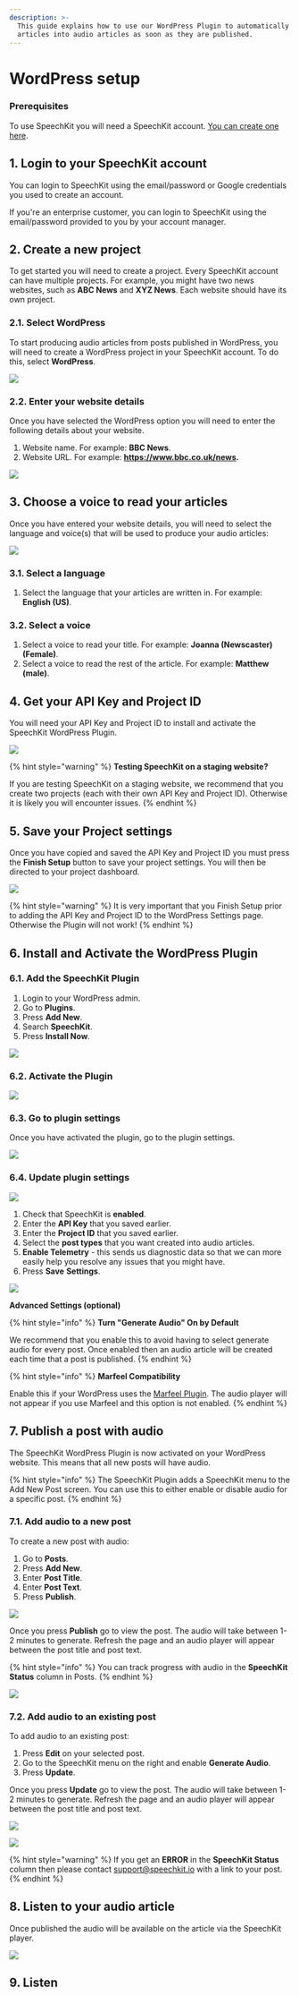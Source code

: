 ```yaml
---
description: >-
  This guide explains how to use our WordPress Plugin to automatically convert
  articles into audio articles as soon as they are published.
---
```


# WordPress setup

### **Prerequisites**

To use SpeechKit you will need a SpeechKit account. [You can create one here](https://my.speechkit.io/auth/signup). 

## 1. Login to your SpeechKit account

You can login to SpeechKit using the email/password or Google credentials you used to create an account. 

If you're an enterprise customer, you can login to SpeechKit using the email/password provided to you by your account manager.

## 2. Create a new project

To get started you will need to create a project. Every SpeechKit account can have multiple projects. For example, you might have two news websites, such as **ABC News** and **XYZ News**. Each website should have its own project.

### 2.1. Select WordPress

To start producing audio articles from posts published in WordPress, you will need to create a WordPress project in your SpeechKit account. To do this, select **WordPress**. 

![](../.gitbook/assets/image%20%289%29.png)

### 2.2. Enter your website details

Once you have selected the WordPress option you will need to enter the following details about your website.

1. Website name. For example: **BBC News**.
2. Website URL. For example: **https://www.bbc.co.uk/news.** 

![](../.gitbook/assets/image%20%2817%29.png)

## 3. Choose a voice to read your articles

Once you have entered your website details, you will need to select the language and voice\(s\) that will be used to produce your audio articles:  

![](../.gitbook/assets/3.png)

### 3.1. Select a language

1. Select the language that your articles are written in. For example: **English \(US\)**. 

### 3.2. Select a voice

1. Select a voice to read your title. For example: **Joanna \(Newscaster\) \(Female\)**.
2. Select a voice to read the rest of the article. For example: **Matthew \(male\)**.

## 4. Get your API Key and Project ID

You will need your API Key and Project ID to install and activate the SpeechKit WordPress Plugin.

![](../.gitbook/assets/image.png)

{% hint style="warning" %}
**Testing SpeechKit on a staging website?** 

If you are testing SpeechKit on a staging website, we recommend that you create two projects \(each with their own API Key and Project ID\). Otherwise it is likely you will encounter issues.
{% endhint %}

## 5. Save your Project settings

Once you have copied and saved the API Key and Project ID you must press the **Finish Setup** button to save your project settings. You will then be directed to your project dashboard.

![](../.gitbook/assets/image%20%286%29.png)

{% hint style="warning" %}
It is very important that you Finish Setup prior to adding the API Key and Project ID to the WordPress Settings page. Otherwise the Plugin will not work! 
{% endhint %}

## 6. Install and Activate the WordPress Plugin

### 6.1. Add the SpeechKit Plugin

1. Login to your WordPress admin. 
2. Go to **Plugins**.
3. Press **Add New**.
4. Search **SpeechKit**.
5. Press **Install Now**.

![](../.gitbook/assets/image%20%2819%29.png)

### 6.2. Activate the Plugin

![](../.gitbook/assets/image%20%2810%29.png)

### 6.3. Go to plugin settings

Once you have activated the plugin, go to the plugin settings.

![](../.gitbook/assets/image%20%2816%29.png)

### 6.4. Update plugin settings

![](../.gitbook/assets/image%20%287%29.png)

1. Check that SpeechKit is **enabled**.
2. Enter the **API Key** that you saved earlier. 
3. Enter the **Project ID** that you saved earlier. 
4. Select the **post types** that you want created into audio articles.
5. **Enable Telemetry** - this sends us diagnostic data so that we can more easily help you resolve any issues that you might have. 
6. Press **Save** **Settings**. 

![](../.gitbook/assets/image%20%281%29.png)

**Advanced Settings \(optional\)**

{% hint style="info" %}
**Turn "Generate Audio" On by Default**

We recommend that you enable this to avoid having to select generate audio for every post. Once enabled then an audio article will be created each time that a post is published. 
{% endhint %}

{% hint style="info" %}
**Marfeel Compatibility**

Enable this if your WordPress uses the [Marfeel Plugin](https://www.marfeel.com/). The audio player will not appear if you use Marfeel and this option is not enabled. 
{% endhint %}

## 7. Publish a post with audio

The SpeechKit WordPress Plugin is now activated on your WordPress website. This means that all new posts will have audio.

{% hint style="info" %}
The SpeechKit Plugin adds a SpeechKit menu to the Add New Post screen. You can use this to either enable or disable audio for a specific post.
{% endhint %}

### 7.1. Add audio to a new post

To create a new post with audio:

1. Go to **Posts**. 
2. Press **Add New**. 
3. Enter **Post Title**. 
4. Enter **Post Text**.
5. Press **Publish**.

![](../.gitbook/assets/image%20%2815%29.png)

Once you press **Publish** go to view the post. The audio will take between 1-2 minutes to generate. Refresh the page and an audio player will appear between the post title and post text. 

{% hint style="info" %}
You can track progress with audio in the **SpeechKit Status** column in Posts. 
{% endhint %}

![](../.gitbook/assets/image%20%288%29.png)

### 7.2. Add audio to an existing post

To add audio to an existing post: 

1. Press **Edit** on your selected post. 
2. Go to the SpeechKit menu on the right and enable **Generate Audio**.
3. Press **Update**.

Once you press **Update** go to view the post. The audio will take between 1-2 minutes to generate. Refresh the page and an audio player will appear between the post title and post text. 

![](../.gitbook/assets/image%20%2812%29.png)

![](../.gitbook/assets/image%20%282%29.png)

{% hint style="warning" %}
If you get an **ERROR** in the **SpeechKit Status** column then please contact support@speechkit.io with a link to your post. 
{% endhint %}

## 8. Listen to your audio article

Once published the audio will be available on the article via the SpeechKit player. 

![](../.gitbook/assets/image%20%2822%29.png)

## 9. Listen 

